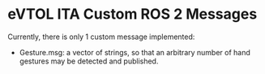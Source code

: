 # eVTOL ITA Custom ROS 2 Messages

Currently, there is only 1 custom message implemented:

- Gesture.msg: a vector of strings, so that an arbitrary number of hand gestures may be detected and published.